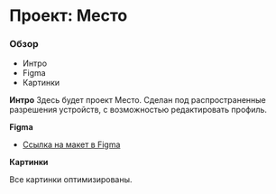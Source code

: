 # Проект: Место

### Обзор
* Интро
* Figma
* Картинки

**Интро**
Здесь будет проект Место.
Сделан под распространенные разрешения устройств, с возможностью редактировать профиль. 

**Figma**

* [Ссылка на макет в Figma](https://www.figma.com/file/2cn9N9jSkmxD84oJik7xL7/JavaScript.-Sprint-4?node-id=0%3A1)

**Картинки**

Все картинки оптимизированы.